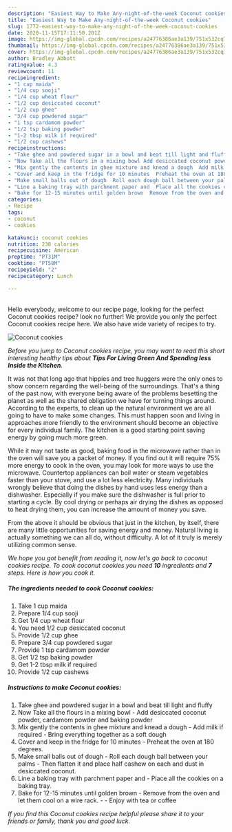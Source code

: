 ```yaml
---
description: "Easiest Way to Make Any-night-of-the-week Coconut cookies"
title: "Easiest Way to Make Any-night-of-the-week Coconut cookies"
slug: 1772-easiest-way-to-make-any-night-of-the-week-coconut-cookies
date: 2020-11-15T17:11:50.201Z
image: https://img-global.cpcdn.com/recipes/a24776386ae3a139/751x532cq70/coconut-cookies-recipe-main-photo.jpg
thumbnail: https://img-global.cpcdn.com/recipes/a24776386ae3a139/751x532cq70/coconut-cookies-recipe-main-photo.jpg
cover: https://img-global.cpcdn.com/recipes/a24776386ae3a139/751x532cq70/coconut-cookies-recipe-main-photo.jpg
author: Bradley Abbott
ratingvalue: 4.3
reviewcount: 11
recipeingredient:
- "1 cup maida"
- "1/4 cup sooji"
- "1/4 cup wheat flour"
- "1/2 cup desiccated coconut"
- "1/2 cup ghee"
- "3/4 cup powdered sugar"
- "1 tsp cardamom powder"
- "1/2 tsp baking powder"
- "1-2 tbsp milk if required"
- "1/2 cup cashews"
recipeinstructions:
- "Take ghee and powdered sugar in a bowl and beat till light and fluffy"
- "Now Take all the flours in a mixing bowl Add desiccated coconut powder, cardamom powder and baking powder"
- "Mix gently the contents in ghee mixture and knead a dough  Add milk if required  Bring everything together as a soft dough"
- "Cover and keep in the fridge for 10 minutes  Preheat the oven at 180 degrees."
- "Make small balls out of dough  Roll each dough ball between your palms Then flatten it and place half cashew on each and dust in desiccated coconut."
- "Line a baking tray with parchment paper and  Place all the cookies on a baking tray."
- "Bake for 12-15 minutes until golden brown  Remove from the oven and let them cool on a wire rack.   Enjoy with tea or coffee"
categories:
- Recipe
tags:
- coconut
- cookies

katakunci: coconut cookies 
nutrition: 238 calories
recipecuisine: American
preptime: "PT31M"
cooktime: "PT58M"
recipeyield: "2"
recipecategory: Lunch

---
```

<br>
Hello everybody, welcome to our recipe page, looking for the perfect Coconut cookies recipe? look no further! We provide you only the perfect Coconut cookies recipe here. We also have wide variety of recipes to try.
<br>


![Coconut cookies](https://img-global.cpcdn.com/recipes/a24776386ae3a139/751x532cq70/coconut-cookies-recipe-main-photo.jpg)

<i>Before you jump to Coconut cookies recipe, you may want to read this short interesting healthy tips about 
<strong>Tips For Living Green And Spending less Inside the Kitchen</strong>.</i>
</br>

It was not that long ago that hippies and tree huggers were the only ones to show concern regarding the well-being of the surroundings. That's a thing of the past now, with everyone being aware of the problems besetting the planet as well as the shared obligation we have for turning things around. According to the experts, to clean up the natural environment we are all going to have to make some changes. This must happen soon and living in approaches more friendly to the environment should become an objective for every individual family. The kitchen is a good starting point saving energy by going much more green.

While it may not taste as good, baking food in the microwave rather than in the oven will save you a packet of money. If you find out it will require 75% more energy to cook in the oven, you may look for more ways to use the microwave. Countertop appliances can boil water or steam vegetables faster than your stove, and use a lot less electricity. Many individuals wrongly believe that doing the dishes by hand uses less energy than a dishwasher. Especially if you make sure the dishwasher is full prior to starting a cycle. By cool drying or perhaps air drying the dishes as opposed to heat drying them, you can increase the amount of money you save.

From the above it should be obvious that just in the kitchen, by itself, there are many little opportunities for saving energy and money. Natural living is actually something we can all do, without difficulty. A lot of it truly is merely utilizing common sense.


<i>We hope you got benefit from reading it, now let's go back to coconut cookies recipe. To cook coconut cookies you need <strong>10</strong> ingredients and <strong>7</strong> steps. Here is how you cook it.
</i>

##### The ingredients needed to cook Coconut cookies:

1. Take 1 cup maida
1. Prepare 1/4 cup sooji
1. Get 1/4 cup wheat flour
1. You need 1/2 cup desiccated coconut
1. Provide 1/2 cup ghee
1. Prepare 3/4 cup powdered sugar
1. Provide 1 tsp cardamom powder
1. Get 1/2 tsp baking powder
1. Get 1-2 tbsp milk if required
1. Provide 1/2 cup cashews


##### Instructions to make Coconut cookies:

1. Take ghee and powdered sugar in a bowl and beat till light and fluffy
1. Now Take all the flours in a mixing bowl - Add desiccated coconut powder, cardamom powder and baking powder
1. Mix gently the contents in ghee mixture and knead a dough  - Add milk if required  - Bring everything together as a soft dough
1. Cover and keep in the fridge for 10 minutes  - Preheat the oven at 180 degrees.
1. Make small balls out of dough  - Roll each dough ball between your palms - Then flatten it and place half cashew on each and dust in desiccated coconut.
1. Line a baking tray with parchment paper and  - Place all the cookies on a baking tray.
1. Bake for 12-15 minutes until golden brown  - Remove from the oven and let them cool on a wire rack.  -  - Enjoy with tea or coffee


<i>If you find this Coconut cookies recipe helpful please share it to your friends or family, thank you and good luck.</i>
